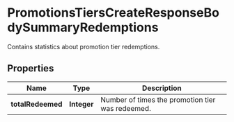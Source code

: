 

# PromotionsTiersCreateResponseBodySummaryRedemptions

Contains statistics about promotion tier redemptions.

## Properties

| Name | Type | Description |
|------------ | ------------- | ------------- |
|**totalRedeemed** | **Integer** | Number of times the promotion tier was redeemed. |



